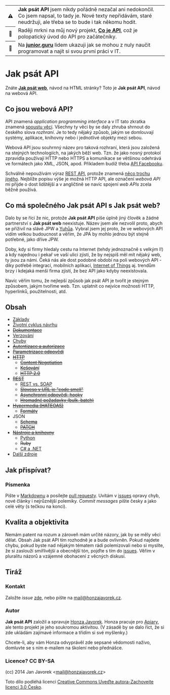 <table>
    <tr>
        <th>⚠️</th>
        <td>
            <strong>Jak psát API</strong> jsem nikdy pořádně nezačal ani nedokončil. Co jsem napsal, to tady je. Nové texty nepřidávám, staré neudržuji, ale třeba se to bude i tak někomu hodit.
        </td>
    </tr>
    <tr>
        <th>📖</th>
        <td>
            Raději mrkni na můj nový projekt, <strong><a href="https://cojeapi.cz/">Co je API</a></strong>, což je polopatický úvod do API pro začátečníky.
        </td>
    </tr>
    <tr>
        <th>🐣</th>
        <td>
            Na <strong><a href="https://junior.guru/">junior.guru</a></strong> lidem ukazuji jak se mohou z nuly naučit programovat a najít si svou první práci v IT.
        </td>
    </tr>
</table>

# Jak psát API

Znáte **[Jak psát web](http://www.jakpsatweb.cz)**, návod na HTML stránky? Toto je **Jak psát API**, návod na webová API.

## Co jsou webová API?

API znamená *application programming interface* a v IT tato zkratka znamená [spoustu věcí](https://cs.wikipedia.org/wiki/API). Všechny ty věci by se daly zhruba shrnout do českého slova *rozhraní*. Je to tedy nějaký způsob, jakým se domlouvají systémy, aplikace, knihovny nebo i jednotlivé objekty mezi sebou.

Webová API jsou souhrnný název pro taková rozhraní, která jsou založená na stejných technologiích, na jakých běží web. Tzn. že jako nosný protokol zpravidla používají HTTP nebo HTTPS a komunikace se většinou odehrává ve formátech jako XML, JSON, apod. Příkladem budiž třeba [API Facebooku](https://developers.facebook.com/docs/graph-api).

Schválně nepoužívám výraz [REST API](https://cs.wikipedia.org/wiki/Representational_state_transfer), protože znamená [něco trochu jiného](zaklady.md). Nejblíže popisu výše je možná HTTP API, ale označení *webová API* mi přijde o dost lidštější a v angličtině se navíc spojení *web APIs* zcela běžně používá.

## Co má společného Jak psát API s Jak psát web?

Dalo by se říci že nic, protože **Jak psát API** píše úplně jiný člověk a žádné partnerství s **Jak psát web** neexistuje. Název jsem ale nezvolil proto, abych se přiživil na slávě JPW a [Yuhůa](http://dusan.pc-slany.cz/). Vybral jsem jej proto, že ve webových API vidím velkou budoucnost a věřím, že JPA by mohlo jednou být stejně potřebné, jako dříve JPW.

Doby, kdy si firmy hledaly cestu na Internet (tehdy jednoznačně s velkým I!) a kdy najednou i pekař ve vaší ulici zjisti, že by nejspíš měl mít nějaký web, ty jsou za námi. Čeká nás ale dost podobné období na poli webových API - díky potřebě integrací, mobilních aplikací, [Internet of Things](https://cs.wikipedia.org/wiki/Internet_v%C4%9Bc%C3%AD) aj. trendům brzy i kdejaká menší firma zjistí, že bez API jako kdyby neexistovala.

Navíc věřím tomu, že nejlepší způsob jak psát API je tvořit je stejným způsobem, jakým tvoříme web. Tzn. uplatnit co nejvíce možnosti HTTP, hyperlinků, použitelnosti, atd.

## Obsah

- [Základy](zaklady.md)
- [Životní cyklus návrhu](zivotni-cyklus.md)
- <del>[Dokumentace](dokumentace.md)</del>
- [Verzování](verzovani.md)
- [Chyby](chyby.md)
- <del>[Autentizace a autorizace](autentizace-autorizace.md)</del>
- <del>[Parametrizace odpovědi](parametrizace.md)</del>
- <del>[HTTP](http.md)</del>
    - <del>[Content Negotiation](content-negotiation.md)</del>
    - <del>[Kešování](kesovani.md)</del>
    - <del>[HTTP 2.0](http-20.md)</del>
- <del>[REST](rest.md)</del>
    - [REST vs. SOAP](rest-soap.md)
    - <del>[Sloveso v URL je "code smell"](sloveso-url.md)</del>
    - <del>[Asynchronní odpovědi, hooky](asynchronnost-hooky.md)</del>
    - <del>[Hromadné požadavky (bulk, batch)](hromadne-pozadavky.md)</del>
- <del>[Hypermedia (HATEOAS)](hypermedia.md)</del>
    - <del>[Formáty](hypermedia-formaty.md)</del>
- JSON
    - <del>[Schema](json-schema.md)</del>
    - <del>[PATCH](json-patch.md)</del>
- <del>[Nástroje a knihovny](nastroje.md)</del>
    - [Python](python.md)
    - <del>Ruby</del>
    - [C# a .NET](c-sharp-dotnet.md)
- [Další zdroje](dalsi-zdroje.md)

## Jak přispívat?

### Písmenka

Pište v [Markdownu](http://daringfireball.net/projects/markdown/) a posílejte [pull requesty](http://help.github.com/send-pull-requests/). Uvítám v [issues](https://github.com/honzajavorek/jakpsatapi/issues) opravy chyb, nové články i nejrůznější polemiky. *Commit messages* pište česky a jako celé věty (s tečkou na konci).

## Kvalita a objektivita

Nemám patent na rozum a zároveň mám určité názory, jak by se měly věci dělat. Obsah Jak psát API tím rozhodně je a bude ovlivněn. Pokud najdete chybu, pokud byste nad nějakým tématem rádi polemizovali nebo si myslíte, že si zaslouží smířlivější a obecnější tón, pojďte s tím do [issues](https://github.com/honzajavorek/jakpsatapi/issues). Věřím v pluralitu názorů a vzájemné obohacení z věcných diskusí.

## Tiráž

### Kontakt

Založte *issue* [zde](https://github.com/honzajavorek/jakpsatapi/issues), nebo pište na <a
href="mailto:mail&#64;honzajavorek.cz">mail&#64;honzajavorek.cz</a>.

### Autor

**Jak psát API** založil a spravuje [Honza Javorek](http://honzajavorek.cz). Honza pracuje pro [Apiary](http://apiary.io), ale tento projekt je jeho soukromou aktivitou. (V zásadě by se dalo říct, že si zde ukládám zajímavé informace a třídím si své myšlenky.)

Chcete-li, aby vám Honza odvyprávěl zde sepsané vědomosti naživo, domluvte se s ním e-mailem na školení nebo přednášce.

### Licence? CC BY-SA

(cc) 2014 Jan Javorek &lt;<a
href="mailto:mail&#64;honzajavorek.cz">mail&#64;honzajavorek.cz</a>&gt;

Toto dílo podléhá licenci [Creative Commons Uveďte autora-Zachovejte licenci 3.0 Česko](https://creativecommons.org/licenses/by-sa/3.0/cz/).
